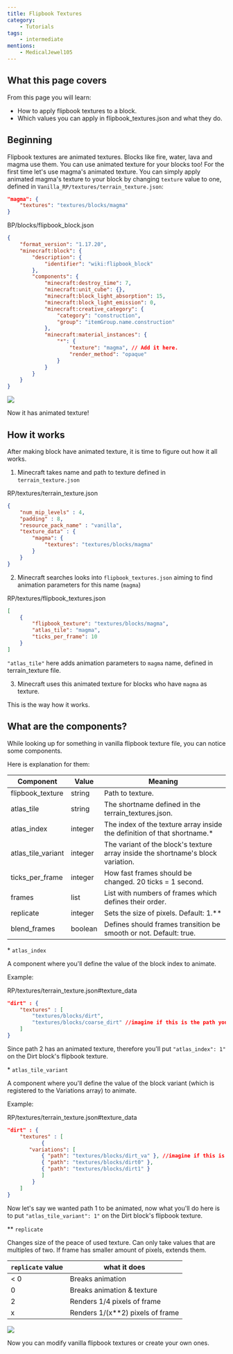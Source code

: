 ```yaml
---
title: Flipbook Textures
category:
	- Tutorials
tags:
    - intermediate
mentions:
    - MedicalJewel105
---
```


## What this page covers

From this page you will learn:

-   How to apply flipbook textures to a block.
-   Which values you can apply in flipbook_textures.json and what they do.

## Beginning

Flipbook textures are animated textures. Blocks like fire, water, lava and magma use them. You can use animated texture for your blocks too!
For the first time let's use magma's animated texture.
You can simply apply animated magma's texture to your block by changing `texture` value to one, defined in `Vanilla_RP/textures/terrain_texture.json`:

```json
"magma": {
    "textures": "textures/blocks/magma"
}
```

<CodeHeader>BP/blocks/flipbook_block.json</CodeHeader>

```json
{
	"format_version": "1.17.20",
	"minecraft:block": {
		"description": {
			"identifier": "wiki:flipbook_block"
		},
		"components": {
			"minecraft:destroy_time": 7,
			"minecraft:unit_cube": {},
			"minecraft:block_light_absorption": 15,
			"minecraft:block_light_emission": 0,
			"minecraft:creative_category": {
				"category": "construction",
				"group": "itemGroup.name.construction"
			},
			"minecraft:material_instances": {
				"*": {
					"texture": "magma", // Add it here.
					"render_method": "opaque"
				}
			}
		}
	}
}
```

![](/assets/images/blocks/flipbook-textures/animated_texture_1.gif)

Now it has animated texture!

## How it works

After making block have animated texture, it is time to figure out how it all works.

1. Minecraft takes name and path to texture defined in `terrain_texture.json`

<CodeHeader>RP/textures/terrain_texture.json</CodeHeader>

```json
{
    "num_mip_levels" : 4,
    "padding" : 8,
    "resource_pack_name" : "vanilla",
    "texture_data" : {
        "magma": {
            "textures": "textures/blocks/magma"
        }
    }
}
```

2. Minecraft searches looks into `flipbook_textures.json` aiming to find animation parameters for this name (`magma`)

<CodeHeader>RP/textures/flipbook_textures.json</CodeHeader>

```json
[
    {
        "flipbook_texture": "textures/blocks/magma",
        "atlas_tile": "magma",
        "ticks_per_frame": 10
    }
]
```

`"atlas_tile"` here adds animation parameters to `magma` name, defined in terrain_texture file.

3. Minecraft uses this animated texture for blocks who have `magma` as texture.

This is the way how it works.

## What are the components?

While looking up for something in vanilla flipbook texture file, you can notice some components.

Here is explanation for them:

| Component          | Value   | Meaning                                                                          |
| ------------------ | ------- | -------------------------------------------------------------------------------- |
| flipbook_texture   | string  | Path to texture.                                                                 |
| atlas_tile         | string  | The shortname defined in the terrain_textures.json.                              |
| atlas_index        | integer | The index of the texture array inside the definition of that shortname.*         |
| atlas_tile_variant | integer | The variant of the block's texture array inside the shortname's block variation. |
| ticks_per_frame    | integer | How fast frames should be changed. 20 ticks = 1 second.                          |
| frames             | list    | List with numbers of frames which defines their order.                           |
| replicate          | integer | Sets the size of pixels. Default: 1.**                                           |
| blend_frames       | boolean | Defines should frames transition be smooth or not. Default: true.                |

\* `atlas_index`

A component where you'll define the value of the block index to animate.

Example:

<CodeHeader>RP/textures/terrain_texture.json#texture_data</CodeHeader>

```json
"dirt" : {
    "textures" : [ 
        "textures/blocks/dirt", 
        "textures/blocks/coarse_dirt" //imagine if this is the path you wanted to animate
    ]
}
```

Since path 2 has an animated texture, therefore you'll put `"atlas_index": 1"` on the Dirt block's flipbook texture.

\* `atlas_tile_variant`

A component where you'll define the value of the block variant (which is registered to the Variations array) to animate.

Example:

<CodeHeader>RP/textures/terrain_texture.json#texture_data</CodeHeader>

```json
"dirt" : {
    "textures" : [ 
           {
       "variations": [
           { "path": "textures/blocks/dirt_va" }, //imagine if this is the block variation you wanted to animate
           { "path": "textures/blocks/dirt0" },
           { "path": "textures/blocks/dirt1" }
           ]
        }
    ]
}
```

Now let's say we wanted path 1 to be animated, now what you'll do here is to put `"atlas_tile_variant": 1"` on the Dirt block's flipbook texture.


\*\* `replicate`

Changes size of the peace of used texture. Can only take values that are multiples of two. If frame has smaller amount of pixels, extends them.

| `replicate` value |           what it does           |
| ----------------- | -------------------------------- |
| < 0               | Breaks animation                 |
| 0                 | Breaks animation & texture       |
| 2                 | Renders 1/4 pixels of frame      |
| x                 | Renders 1/(x**2) pixels of frame |

![](/assets/images/blocks/flipbook-textures/animated_texture_2.gif)

Now you can modify vanilla flipbook textures or create your own ones.

